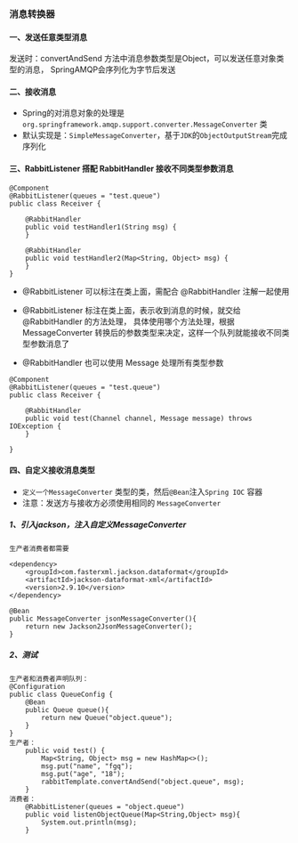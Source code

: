 ###  消息转换器
#### 一、发送任意类型消息
发送时：convertAndSend 方法中消息参数类型是Object，可以发送任意对象类型的消息，
SpringAMQP会序列化为字节后发送


#### 二、接收消息
* Spring的对消息对象的处理是`org.springframework.amqp.support.converter.MessageConverter` 类
* 默认实现是：`SimpleMessageConverter`，基于`JDK`的`ObjectOutputStream`完成序列化


#### 三、RabbitListener 搭配 RabbitHandler 接收不同类型参数消息
```
@Component
@RabbitListener(queues = "test.queue")
public class Receiver {

    @RabbitHandler
    public void testHandler1(String msg) {
    }

    @RabbitHandler
    public void testHandler2(Map<String, Object> msg) {
    }
}
```

* @RabbitListener 可以标注在类上面，需配合 @RabbitHandler 注解一起使用

* @RabbitListener 标注在类上面，表示收到消息的时候，就交给 @RabbitHandler 的方法处理，
具体使用哪个方法处理，根据 MessageConverter 转换后的参数类型来决定，这样一个队列就能接收不同类型参数消息了

* @RabbitHandler 也可以使用 Message 处理所有类型参数

```
@Component
@RabbitListener(queues = "test.queue")
public class Receiver {
    
    @RabbitHandler
    public void test(Channel channel, Message message) throws IOException {
    }
    
}
```


#### 四、自定义接收消息类型
* `定义一个MessageConverter` 类型的类，然后`@Bean`注入`Spring IOC` 容器
* 注意：发送方与接收方必须使用相同的 `MessageConverter`

##### 1、引入jackson，注入自定义MessageConverter
```
生产者消费者都需要

<dependency>
    <groupId>com.fasterxml.jackson.dataformat</groupId>
    <artifactId>jackson-dataformat-xml</artifactId>
    <version>2.9.10</version>
</dependency>

@Bean
public MessageConverter jsonMessageConverter(){
    return new Jackson2JsonMessageConverter();
}
```

##### 2、测试
```
生产者和消费者声明队列：
@Configuration
public class QueueConfig {
    @Bean
    public Queue queue(){
        return new Queue("object.queue");
    }
}
生产者：
    public void test() {
        Map<String, Object> msg = new HashMap<>();
        msg.put("name", "fgq");
        msg.put("age", "18");
        rabbitTemplate.convertAndSend("object.queue", msg);
    }
消费者：
    @RabbitListener(queues = "object.queue")
    public void listenObjectQueue(Map<String,Object> msg){
        System.out.println(msg);
    }
```

 